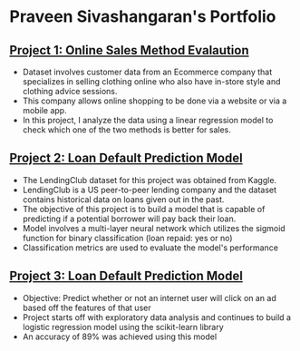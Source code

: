 # Praveen Sivashangaran's Portfolio

## [Project 1: Online Sales Method Evalaution](https://github.com/praveen-sivashangaran/Online-Sales-Method-Evaluation) 

* Dataset involves customer data from an Ecommerce company that specializes in selling clothing online who also have in-store style and clothing advice sessions.
* This company allows online shopping to be done via a website or via a mobile app.
* In this project, I analyze the data using a linear regression model to check which one of the two methods is better for sales.

## [Project 2: Loan Default Prediction Model](https://github.com/praveen-sivashangaran/Predicting-loan-default)

* The LendingClub dataset for this project was obtained from Kaggle.
* LendingClub is a US peer-to-peer lending company and the dataset contains historical data on loans given out in the past. 
* The objective of this project is to build a model that is capable of predicting if a potential borrower will pay back their loan. 
* Model involves a multi-layer neural network which utilizes the sigmoid function for binary classification (loan repaid: yes or no)
* Classification metrics are used to evaluate the model's performance 

## [Project 3: Loan Default Prediction Model](https://github.com/praveen-sivashangaran/Ad-Click-Predictor)

* Objective: Predict whether or not an internet user will click on an ad based off the features of that user
* Project starts off with exploratory data analysis and continues to build a logistic regression model using the scikit-learn library
* An accuracy of 89% was achieved using this model
